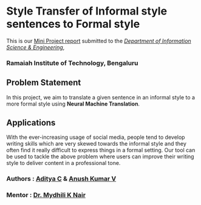 # Style Transfer of Informal style sentences to Formal style

This is our [Mini Project report](https://github.com/ACprime96/Style_Transfer_Informal_to_Formal/blob/main/Style_Transfer.pdf) submitted to the [*Department of Information Science & Engineering*](msrit.edu/department/ise.html), <br/>
### Ramaiah Institute of Technology, Bengaluru

## Problem Statement

   In this project, we aim to translate a given sentence in an informal style to a more formal style using **Neural Machine Translation**.
## Applications
With the ever-increasing usage of social media, people tend to develop writing skills which are very skewed towards the informal style and they often find it really difficult to express things in a formal setting. Our tool can be used to tackle the above problem where users can improve their writing style to deliver content in a professional tone.

### Authors : [Aditya C](https://github.com/ACprime96) &  [Anush Kumar V](https://anushkumarv.github.io/) 
### Mentor : [Dr. Mydhili K Nair](http://www.msrit.edu/department/faculty-detail.html?dept=ise&ID=4)
